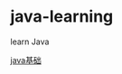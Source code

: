 # java-learning
learn Java

[java基础](https://github.com/StHJ/java-learning/blob/master/docs/java%E5%9F%BA%E7%A1%80)
